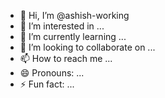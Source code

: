 - 👋 Hi, I’m @ashish-working
- 👀 I’m interested in ...
- 🌱 I’m currently learning ...
- 💞️ I’m looking to collaborate on ...
- 📫 How to reach me ...
- 😄 Pronouns: ...
- ⚡ Fun fact: ...

<!---
ashish-working/ashish-working is a ✨ special ✨ repository because its `README.md` (this file) appears on your GitHub profile.
You can click the Preview link to take a look at your changes.
--->
